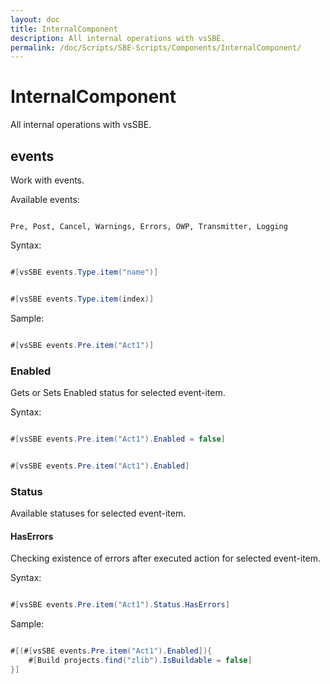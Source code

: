 ```yaml
---
layout: doc
title: InternalComponent
description: All internal operations with vsSBE.
permalink: /doc/Scripts/SBE-Scripts/Components/InternalComponent/
---
```

# InternalComponent

All internal operations with vsSBE.

## events

Work with events.

Available events:

```text 

Pre, Post, Cancel, Warnings, Errors, OWP, Transmitter, Logging
```

Syntax:

```java 

#[vsSBE events.Type.item("name")]
```

```java 

#[vsSBE events.Type.item(index)]
```

Sample:

```java 

#[vsSBE events.Pre.item("Act1")]
```

### Enabled

Gets or Sets Enabled status for selected event-item.

Syntax:

```java 

#[vsSBE events.Pre.item("Act1").Enabled = false]
```

```java 

#[vsSBE events.Pre.item("Act1").Enabled]
```

### Status ###

Available statuses for selected event-item.

#### HasErrors ####

Checking existence of errors after executed action for selected event-item.

Syntax:

```java 

#[vsSBE events.Pre.item("Act1").Status.HasErrors]
```

Sample:

```java 

#[(#[vsSBE events.Pre.item("Act1").Enabled]){
    #[Build projects.find("zlib").IsBuildable = false]
}]
```
